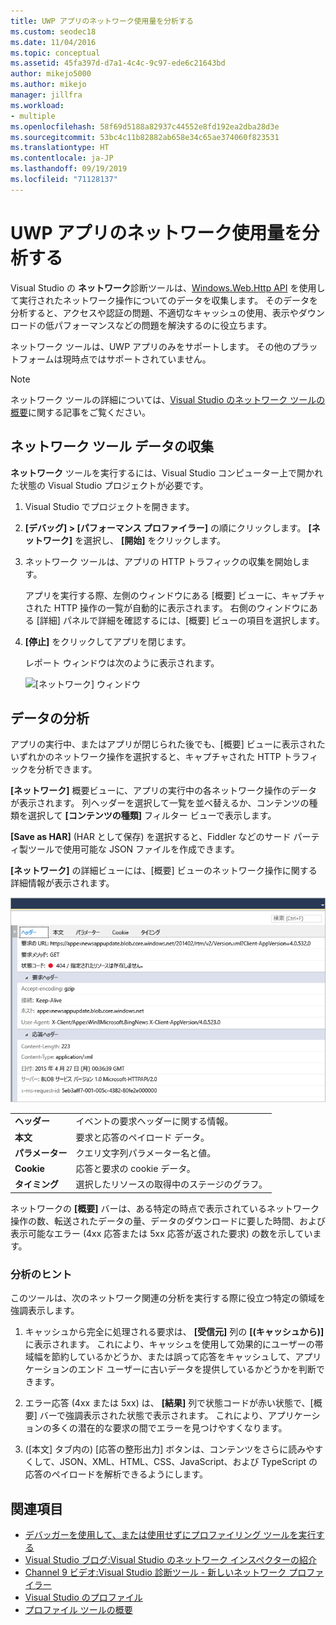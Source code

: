 ```yaml
---
title: UWP アプリのネットワーク使用量を分析する
ms.custom: seodec18
ms.date: 11/04/2016
ms.topic: conceptual
ms.assetid: 45fa397d-d7a1-4c4c-9c97-ede6c21643bd
author: mikejo5000
ms.author: mikejo
manager: jillfra
ms.workload:
- multiple
ms.openlocfilehash: 58f69d5188a82937c44552e8fd192ea2dba28d3e
ms.sourcegitcommit: 53bc4c11b82882ab658e34c65ae374060f823531
ms.translationtype: HT
ms.contentlocale: ja-JP
ms.lasthandoff: 09/19/2019
ms.locfileid: "71128137"
---
```

# <a name="analyze-network-usage-in-uwp-apps"></a>UWP アプリのネットワーク使用量を分析する
Visual Studio の **ネットワーク**診断ツールは、[Windows.Web.Http API](/uwp/api/windows.web.http) を使用して実行されたネットワーク操作についてのデータを収集します。 そのデータを分析すると、アクセスや認証の問題、不適切なキャッシュの使用、表示やダウンロードの低パフォーマンスなどの問題を解決するのに役立ちます。

 ネットワーク ツールは、UWP アプリのみをサポートします。 その他のプラットフォームは現時点ではサポートされていません。

> [!NOTE]
> ネットワーク ツールの詳細については、[Visual Studio のネットワーク ツールの概要](https://devblogs.microsoft.com/visualstudio/introducing-visual-studios-network-tool/)に関する記事をご覧ください。

## <a name="collect-network-tool-data"></a>ネットワーク ツール データの収集
 **ネットワーク** ツールを実行するには、Visual Studio コンピューター上で開かれた状態の Visual Studio プロジェクトが必要です。

1. Visual Studio でプロジェクトを開きます。

2. **[デバッグ] > [パフォーマンス プロファイラー]** の順にクリックします。 **[ネットワーク]** を選択し、 **[開始]** をクリックします。

3. ネットワーク ツールは、アプリの HTTP トラフィックの収集を開始します。

    アプリを実行する際、左側のウィンドウにある [概要] ビューに、キャプチャされた HTTP 操作の一覧が自動的に表示されます。 右側のウィンドウにある [詳細] パネルで詳細を確認するには、[概要] ビューの項目を選択します。

4. **[停止]** をクリックしてアプリを閉じます。

   レポート ウィンドウは次のように表示されます。

   ![[ネットワーク] ウィンドウ](../profiling/media/network_fullwindow.png "NETWORK_FullWindow")

## <a name="analyze-data"></a>データの分析
 アプリの実行中、またはアプリが閉じられた後でも、[概要] ビューに表示されたいずれかのネットワーク操作を選択すると、キャプチャされた HTTP トラフィックを分析できます。

 **[ネットワーク]** 概要ビューに、アプリの実行中の各ネットワーク操作のデータが表示されます。 列ヘッダーを選択して一覧を並べ替えるか、コンテンツの種類を選択して **[コンテンツの種類]** フィルター ビューで表示します。

 **[Save as HAR]** (HAR として保存) を選択すると、Fiddler などのサード パーティ製ツールで使用可能な JSON ファイルを作成できます。

 **[ネットワーク]** の詳細ビューには、[概要] ビューのネットワーク操作に関する詳細情報が表示されます。

 ![ネットワーク ツールの詳細ペイン](../profiling/media/network_detailsviewpane.png "NETWORK_DetailsViewPane")

|||
|-|-|
|**ヘッダー**|イベントの要求ヘッダーに関する情報。|
|**本文**|要求と応答のペイロード データ。|
|**パラメーター**|クエリ文字列パラメーター名と値。|
|**Cookie**|応答と要求の cookie データ。|
|**タイミング**|選択したリソースの取得中のステージのグラフ。|

 ネットワークの **[概要]** バーは、ある特定の時点で表示されているネットワーク操作の数、転送されたデータの量、データのダウンロードに要した時間、および表示可能なエラー (4xx 応答または 5xx 応答が返された要求) の数を示しています。

### <a name="analysis-tips"></a>分析のヒント
 このツールは、次のネットワーク関連の分析を実行する際に役立つ特定の領域を強調表示します。

1. キャッシュから完全に処理される要求は、 **[受信元]** 列の **[(キャッシュから)]** に表示されます。 これにより、キャッシュを使用して効果的にユーザーの帯域幅を節約しているかどうか、または誤って応答をキャッシュして、アプリケーションのエンド ユーザーに古いデータを提供しているかどうかを判断できます。

2. エラー応答 (4xx または 5xx) は、 **[結果]** 列で状態コードが赤い状態で、[概要] バーで強調表示された状態で表示されます。 これにより、アプリケーションの多くの潜在的な要求の間でエラーを見つけやすくなります。

3. ([本文] タブ内の) [応答の整形出力] ボタンは、コンテンツをさらに読みやすくして、JSON、XML、HTML、CSS、JavaScript、および TypeScript の応答のペイロードを解析できるようにします。

## <a name="see-also"></a>関連項目

- [デバッガーを使用して、または使用せずにプロファイリング ツールを実行する](../profiling/running-profiling-tools-with-or-without-the-debugger.md)
- [Visual Studio ブログ:Visual Studio のネットワーク インスペクターの紹介](http://go.microsoft.com/fwlink/?LinkId=535022)
- [Channel 9 ビデオ:Visual Studio 診断ツール - 新しいネットワーク プロファイラー](https://channel9.msdn.com/Series/ConnectOn-Demand/206)
- [Visual Studio のプロファイル](../profiling/index.yml)
- [プロファイル ツールの概要](../profiling/profiling-feature-tour.md)